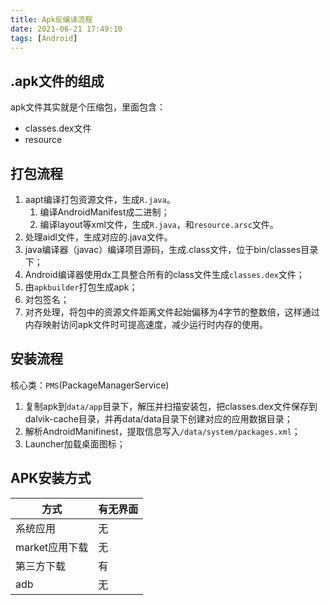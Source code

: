 ```yaml
---
title: Apk反编译流程
date: 2021-06-21 17:49:10
tags: [Android]
---
```


## .apk文件的组成

apk文件其实就是个压缩包，里面包含：

- classes.dex文件
- resource

## 打包流程

1. aapt编译打包资源文件，生成`R.java`。
   1. 编译AndroidManifest成二进制；
   2. 编译layout等xml文件，生成`R.java`，和`resource.arsc`文件。
2. 处理aidl文件，生成对应的.java文件。
3. java编译器（javac）编译项目源码，生成.class文件，位于bin/classes目录下；
4. Android编译器使用dx工具整合所有的class文件生成`classes.dex`文件；
5. 由`apkbuilder`打包生成apk；
6. 对包签名；
7. 对齐处理，将包中的资源文件距离文件起始偏移为4字节的整数倍，这样通过内存映射访问apk文件时可提高速度，减少运行时内存的使用。

## 安装流程

核心类：`PMS`(PackageManagerService)

1. 复制apk到`data/app`目录下，解压并扫描安装包，把classes.dex文件保存到dalvik-cache目录，并再data/data目录下创建对应的应用数据目录；
2. 解析AndroidManifinest，提取信息写入`/data/system/packages.xml`；
3. Launcher加载桌面图标；

## APK安装方式

| 方式           | 有无界面 |
| -------------- | -------- |
| 系统应用       | 无       |
| market应用下载 | 无       |
| 第三方下载     | 有       |
| adb            | 无       |